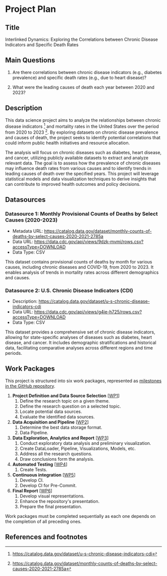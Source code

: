 # Project Plan

## Title

Interlinked Dynamics: Exploring the Correlations between Chronic Disease Indicators and Specific Death Rates

## Main Questions

1. Are there correlations between chronic disease indicators (e.g., diabetes prevalence) and specific death rates (e.g., due to heart disease)?

2. What were the leading causes of death each year between 2020 and 2023?

## Description

This data science project aims to analyze the relationships between chronic disease indicators [^r2] and mortality rates in the United States over the period from 2020 to 2023 [^r1]. By exploring datasets on chronic disease prevalence and causes of death, the project seeks to identify potential correlations that could inform public health initiatives and resource allocation.

The analysis will focus on chronic diseases such as diabetes, heart disease, and cancer, utilizing publicly available datasets to extract and analyze relevant data. The goal is to assess how the prevalence of chronic diseases may influence death rates from various causes and to identify trends in leading causes of death over the specified years. This project will leverage statistical models and data visualization techniques to derive insights that can contribute to improved health outcomes and policy decisions.

## Datasources

### Datasource 1: Monthly Provisional Counts of Deaths by Select Causes (2020-2023)
* Metadata URL: https://catalog.data.gov/dataset/monthly-counts-of-deaths-by-select-causes-2020-2021-2785a
* Data URL: https://data.cdc.gov/api/views/9dzk-mvmi/rows.csv?accessType=DOWNLOAD
* Data Type: CSV

This dataset contains provisional counts of deaths by month for various causes, including chronic diseases and COVID-19, from 2020 to 2023. It enables analysis of trends in mortality rates across different demographics and causes.

### Datasource 2: U.S. Chronic Disease Indicators (CDI)
* Description: https://catalog.data.gov/dataset/u-s-chronic-disease-indicators-cdi
* Data URL: https://data.cdc.gov/api/views/g4ie-h725/rows.csv?accessType=DOWNLOAD
* Data Type: CSV

This dataset provides a comprehensive set of chronic disease indicators, allowing for state-specific analyses of diseases such as diabetes, heart disease, and cancer. It includes demographic stratifications and historical data, facilitating comparative analyses across different regions and time periods.

## Work Packages
This project is structured into six work packages, represented as [milestones in the GitHub repository](https://github.com/Ahsankkhan/advance_data_engineering/milestones?with_issues=no).

1. **Project Definition and Data Source Selection** [[WP1](https://github.com/Ahsankkhan/advance_data_engineering/milestone/1)]
    1. Define the research topic on a given theme.
    2. Define the research question on a selected topic.
    3. Locate potential data sources.
    4. Evaluate the identified data sources.
2. **Data Acquisition and Pipeline** [[WP2](https://github.com/Ahsankkhan/advance_data_engineering/milestone/2)]
    1. Determine the best data storage format.
    3. Data Pipeline.
3. **Data Exploration, Analytics and Report** [[WP3](https://github.com/Ahsankkhan/advance_data_engineering/milestone/3)]
    1. Conduct exploratory data analysis and preliminary visualization.
    2. Create DataLoader, Pipeline, Visualizations, Models, etc.
    3. Address all the research questions.
    4. Draw conclusions form the analysis. 
4. **Automated Testing** [[WP4](https://github.com/Ahsankkhan/advance_data_engineering/milestone/4)]
    1. Create Tests.
5. **Continuous integration** [[WP5](https://github.com/Ahsankkhan/advance_data_engineering/milestone/5)]
    1. Develop CI.
    2. Develop CI for Pre-Commit.
6. **Final Report** [[WP6](https://github.com/Ahsankkhan/advance_data_engineering/milestone/6)]
    1. Develop visual representations. 
    2. Enhance the repository's presentation. 
    3. Prepare the final presentation.


Work packages must be completed sequentially as each one depends on the completion of all preceding ones.

## References and footnotes

[^r1]: https://catalog.data.gov/dataset/monthly-counts-of-deaths-by-select-causes-2020-2021-2785a

[^r2]: https://catalog.data.gov/dataset/u-s-chronic-disease-indicators-cdi
